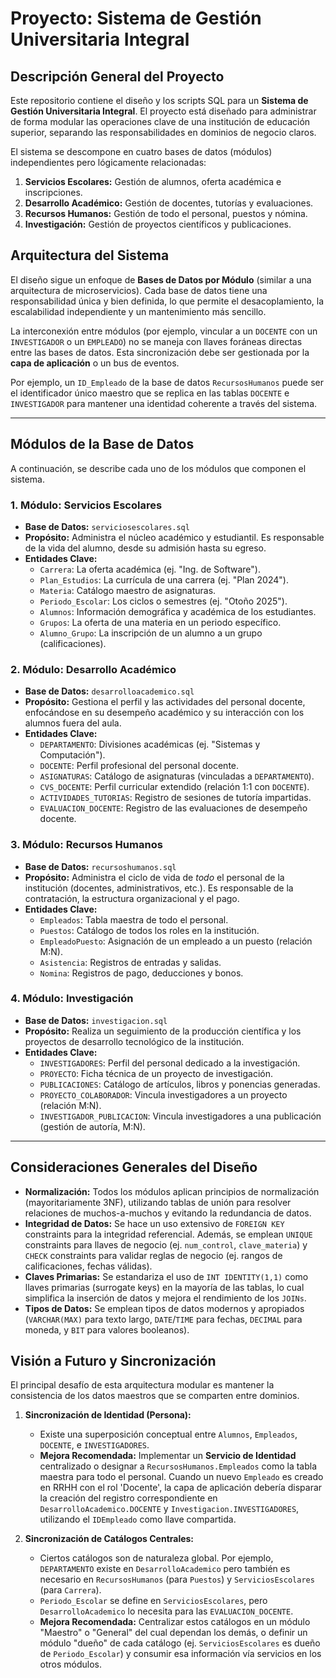 # Proyecto: Sistema de Gestión Universitaria Integral

## Descripción General del Proyecto

Este repositorio contiene el diseño y los scripts SQL para un **Sistema de Gestión Universitaria Integral**. El proyecto está diseñado para administrar de forma modular las operaciones clave de una institución de educación superior, separando las responsabilidades en dominios de negocio claros.

El sistema se descompone en cuatro bases de datos (módulos) independientes pero lógicamente relacionadas:

1.  **Servicios Escolares:** Gestión de alumnos, oferta académica e inscripciones.
2.  **Desarrollo Académico:** Gestión de docentes, tutorías y evaluaciones.
3.  **Recursos Humanos:** Gestión de todo el personal, puestos y nómina.
4.  **Investigación:** Gestión de proyectos científicos y publicaciones.

## Arquitectura del Sistema

El diseño sigue un enfoque de **Bases de Datos por Módulo** (similar a una arquitectura de microservicios). Cada base de datos tiene una responsabilidad única y bien definida, lo que permite el desacoplamiento, la escalabilidad independiente y un mantenimiento más sencillo.



La interconexión entre módulos (por ejemplo, vincular a un `DOCENTE` con un `INVESTIGADOR` o un `EMPLEADO`) no se maneja con llaves foráneas directas entre las bases de datos. Esta sincronización debe ser gestionada por la **capa de aplicación** o un bus de eventos.

Por ejemplo, un `ID_Empleado` de la base de datos `RecursosHumanos` puede ser el identificador único maestro que se replica en las tablas `DOCENTE` e `INVESTIGADOR` para mantener una identidad coherente a través del sistema.

---

## Módulos de la Base de Datos

A continuación, se describe cada uno de los módulos que componen el sistema.

### 1. Módulo: Servicios Escolares
* **Base de Datos:** `serviciosescolares.sql`
* **Propósito:** Administra el núcleo académico y estudiantil. Es responsable de la vida del alumno, desde su admisión hasta su egreso.
* **Entidades Clave:**
    * `Carrera`: La oferta académica (ej. "Ing. de Software").
    * `Plan_Estudios`: La currícula de una carrera (ej. "Plan 2024").
    * `Materia`: Catálogo maestro de asignaturas.
    * `Periodo_Escolar`: Los ciclos o semestres (ej. "Otoño 2025").
    * `Alumnos`: Información demográfica y académica de los estudiantes.
    * `Grupos`: La oferta de una materia en un periodo específico.
    * `Alumno_Grupo`: La inscripción de un alumno a un grupo (calificaciones).

### 2. Módulo: Desarrollo Académico
* **Base de Datos:** `desarrolloacademico.sql`
* **Propósito:** Gestiona el perfil y las actividades del personal docente, enfocándose en su desempeño académico y su interacción con los alumnos fuera del aula.
* **Entidades Clave:**
    * `DEPARTAMENTO`: Divisiones académicas (ej. "Sistemas y Computación").
    * `DOCENTE`: Perfil profesional del personal docente.
    * `ASIGNATURAS`: Catálogo de asignaturas (vinculadas a `DEPARTAMENTO`).
    * `CVS_DOCENTE`: Perfil curricular extendido (relación 1:1 con `DOCENTE`).
    * `ACTIVIDADES_TUTORIAS`: Registro de sesiones de tutoría impartidas.
    * `EVALUACION_DOCENTE`: Registro de las evaluaciones de desempeño docente.

### 3. Módulo: Recursos Humanos
* **Base de Datos:** `recursoshumanos.sql`
* **Propósito:** Administra el ciclo de vida de *todo* el personal de la institución (docentes, administrativos, etc.). Es responsable de la contratación, la estructura organizacional y el pago.
* **Entidades Clave:**
    * `Empleados`: Tabla maestra de todo el personal.
    * `Puestos`: Catálogo de todos los roles en la institución.
    * `EmpleadoPuesto`: Asignación de un empleado a un puesto (relación M:N).
    * `Asistencia`: Registros de entradas y salidas.
    * `Nomina`: Registros de pago, deducciones y bonos.

### 4. Módulo: Investigación
* **Base de Datos:** `investigacion.sql`
* **Propósito:** Realiza un seguimiento de la producción científica y los proyectos de desarrollo tecnológico de la institución.
* **Entidades Clave:**
    * `INVESTIGADORES`: Perfil del personal dedicado a la investigación.
    * `PROYECTO`: Ficha técnica de un proyecto de investigación.
    * `PUBLICACIONES`: Catálogo de artículos, libros y ponencias generadas.
    * `PROYECTO_COLABORADOR`: Vincula investigadores a un proyecto (relación M:N).
    * `INVESTIGADOR_PUBLICACION`: Vincula investigadores a una publicación (gestión de autoría, M:N).

---

## Consideraciones Generales del Diseño

* **Normalización:** Todos los módulos aplican principios de normalización (mayoritariamente 3NF), utilizando tablas de unión para resolver relaciones de muchos-a-muchos y evitando la redundancia de datos.
* **Integridad de Datos:** Se hace un uso extensivo de `FOREIGN KEY` constraints para la integridad referencial. Además, se emplean `UNIQUE` constraints para llaves de negocio (ej. `num_control`, `clave_materia`) y `CHECK` constraints para validar reglas de negocio (ej. rangos de calificaciones, fechas válidas).
* **Claves Primarias:** Se estandariza el uso de `INT IDENTITY(1,1)` como llaves primarias (surrogate keys) en la mayoría de las tablas, lo cual simplifica la inserción de datos y mejora el rendimiento de los `JOINs`.
* **Tipos de Datos:** Se emplean tipos de datos modernos y apropiados (`VARCHAR(MAX)` para texto largo, `DATE`/`TIME` para fechas, `DECIMAL` para moneda, y `BIT` para valores booleanos).

## Visión a Futuro y Sincronización

El principal desafío de esta arquitectura modular es mantener la consistencia de los datos maestros que se comparten entre dominios.

1.  **Sincronización de Identidad (Persona):**
    * Existe una superposición conceptual entre `Alumnos`, `Empleados`, `DOCENTE`, e `INVESTIGADORES`.
    * **Mejora Recomendada:** Implementar un **Servicio de Identidad** centralizado o designar a `RecursosHumanos.Empleados` como la tabla maestra para todo el personal. Cuando un nuevo `Empleado` es creado en RRHH con el rol 'Docente', la capa de aplicación debería disparar la creación del registro correspondiente en `DesarrolloAcademico.DOCENTE` y `Investigacion.INVESTIGADORES`, utilizando el `IDEmpleado` como llave compartida.

2.  **Sincronización de Catálogos Centrales:**
    * Ciertos catálogos son de naturaleza global. Por ejemplo, `DEPARTAMENTO` existe en `DesarrolloAcademico` pero también es necesario en `RecursosHumanos` (para `Puestos`) y `ServiciosEscolares` (para `Carrera`).
    * `Periodo_Escolar` se define en `ServiciosEscolares`, pero `DesarrolloAcademico` lo necesita para las `EVALUACION_DOCENTE`.
    * **Mejora Recomendada:** Centralizar estos catálogos en un módulo "Maestro" o "General" del cual dependan los demás, o definir un módulo "dueño" de cada catálogo (ej. `ServiciosEscolares` es dueño de `Periodo_Escolar`) y consumir esa información vía servicios en los otros módulos.
